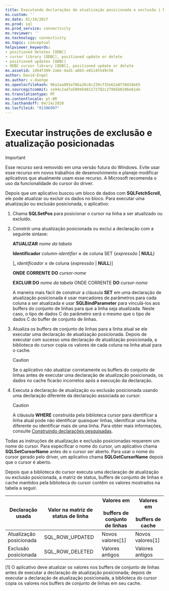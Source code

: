 ```yaml
---
title: Executando declarações de atualização posicionada e exclusão | Microsoft Docs
ms.custom: ''
ms.date: 01/19/2017
ms.prod: sql
ms.prod_service: connectivity
ms.reviewer: ''
ms.technology: connectivity
ms.topic: conceptual
helpviewer_keywords:
- positioned deletes [ODBC]
- cursor library [ODBC], positioned update or delete
- positioned updates [ODBC]
- ODBC cursor library [ODBC], positioned update or delete
ms.assetid: 1d64f309-2a6e-4ad1-a6b5-e81145549c56
author: David-Engel
ms.author: v-daenge
ms.openlocfilehash: 96a1aa891ef8ba26c6c239cf35e62a8f36018e65
ms.sourcegitcommit: ce94c2ad7a50945481172782c270b5b0206e61de
ms.translationtype: MT
ms.contentlocale: pt-BR
ms.lasthandoff: 04/14/2020
ms.locfileid: "81306997"
---
```

# <a name="executing-positioned-update-and-delete-statements"></a>Executar instruções de exclusão e atualização posicionadas
> [!IMPORTANT]  
>  Esse recurso será removido em uma versão futura do Windows. Evite usar esse recurso em novos trabalhos de desenvolvimento e planeje modificar aplicativos que atualmente usam esse recurso. A Microsoft recomenda o uso da funcionalidade do cursor do driver.  
  
 Depois que um aplicativo buscou um bloco de dados com **SQLFetchScroll,** ele pode atualizar ou excluir os dados no bloco. Para executar uma atualização ou exclusão posicionada, o aplicativo:  
  
1.  Chama **SQLSetPos** para posicionar o cursor na linha a ser atualizado ou excluído.  
  
2.  Constrói uma atualização posicionada ou exclui a declaração com a seguinte sintaxe:  
  
     **ATUALIZAR** *nome da tabela*  
  
     **Identificador** *column-identifier* **=** de coluna SET {*expressão* &#124; **NULL**}  
  
     [**,** *identificador* **=** de coluna {*expressão* &#124; **NULL**}]  
  
     **ONDE CORRENTE DO** *cursor-nome*  
  
     **EXCLUIR DO** *nome da tabela* ONDE CORRENTE **DO** *cursor-nome*  
  
     A maneira mais fácil de construir a cláusula **SET** em uma declaração de atualização posicionada é usar marcadores de parâmetros para cada coluna a ser atualizada e usar **SQLBindParameter** para vinculá-los aos buffers do conjunto de linhas para que a linha seja atualizada. Neste caso, o tipo de dados C do parâmetro será o mesmo que o tipo de dados C do buffer de conjunto de linhas.  
  
3.  Atualiza os buffers de conjunto de linhas para a linha atual se ele executar uma declaração de atualização posicionada. Depois de executar com sucesso uma declaração de atualização posicionada, a biblioteca do cursor copia os valores de cada coluna na linha atual para o cache.  
  
    > [!CAUTION]  
    >  Se o aplicativo não atualizar corretamente os buffers do conjunto de linhas antes de executar uma declaração de atualização posicionada, os dados no cache ficarão incorretos após a execução da declaração.  
  
4.  Executa a declaração de atualização ou exclusão posicionada usando uma declaração diferente da declaração associada ao cursor.  
  
    > [!CAUTION]  
    >  A cláusula **WHERE** construída pela biblioteca cursor para identificar a linha atual pode não identificar quaisquer linhas, identificar uma linha diferente ou identificar mais de uma linha. Para obter mais informações, consulte [Construindo declarações pesquisadas](../../../odbc/reference/appendixes/constructing-searched-statements.md).  
  
 Todas as instruções de atualização e exclusão posicionadas requerem um nome do cursor. Para especificar o nome do cursor, um aplicativo chama **SQLSetCursorName** antes de o cursor ser aberto. Para usar o nome do cursor gerado pelo driver, um aplicativo chama **SQLGetCursorName** depois que o cursor é aberto.  
  
 Depois que a biblioteca do cursor executa uma declaração de atualização ou exclusão posicionada, a matriz de status, buffers de conjunto de linhas e cache mantidos pela biblioteca do cursor contêm os valores mostrados na tabela a seguir.  
  
|Declaração usada|Valor na matriz de status de linha|Valores em<br /><br /> buffers de conjunto de linhas|Valores em<br /><br /> buffers de cache|  
|--------------------|-------------------------------|----------------------------------|---------------------------------|  
|Atualização posicionada|SQL_ROW_UPDATED|Novos valores[1]|Novos valores[1]|  
|Exclusão posicionada|SQL_ROW_DELETED|Valores antigos|Valores antigos|  
  
 [1] O aplicativo deve atualizar os valores nos buffers de conjunto de linhas antes de executar a declaração de atualização posicionada; depois de executar a declaração de atualização posicionada, a biblioteca do cursor copia os valores nos buffers de conjunto de linhas em seu cache.
